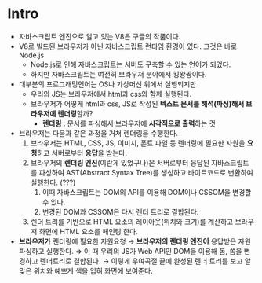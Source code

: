 # Intro

- 자바스크립트 엔진으로 알고 있는 V8은 구글의 작품이다.
- V8로 빌드된 브라우저가 아닌 자바스크립트 런타임 환경이 있다. 그것은 바로 Node.js
    - Node.js로 인해 자바스크립트는 서버도 구축할 수 있는 언어가 되었다.
    - 하지만 자바스크립트는 여전히 브라우저 분야에서 킹왕짱이다.
- 대부분의 프로그래밍언어는 OS나 가상머신 위에서 실행되지만
    - 우리의 JS는 브라우저에서 html과 css와 함께 실행된다.
    - 브라우저가 어떻게 html과 css, JS로 작성된 **텍스트 문서를 해석(파싱)해서 브라우저에 렌더링**할까?
        - **렌더링** : 문서를 파싱해서 브라우저에 **시각적으로 출력**하는 것
- 브라우저는 다음과 같은 과정을 거쳐 렌더링을 수행한다.
    1. 브라우저는 HTML, CSS, JS, 이미지, 폰트 파일 등 렌더링에 필요한 자원을 **요청**하고 서버로부터 **응답**을 받는다.
    2. 브라우저의 **렌더링 엔진**(이란게 있었구나)은 서버로부터 응답된 자바스크립트를 파싱하여 AST(Abstract Syntax Tree)를 생성하고 바이트코드로 변환하여 실행한다. (???)
        1. 이때 자바스크립트는 DOM의 API를 이용해 DOM이나 CSSOM을 변경할 수 있다.
        2. 변경된 DOM과 CSSOM은 다시 렌더 트리로 결합된다.
    3. 렌더 트리를 기반으로 HTML 요소의 레이아웃(위치와 크기)를 계산하고 브라우저 화면에 HTML 요소를 페인팅 한다.
- **브라우저가** 렌더링에 필요한 자원요청
→ **브라우저의 렌더링 엔진이** 응답받은 자원 파싱하고 실행한다. ⇒ 이 때 우리의 JS가 Web API인 DOM을 이용해 돔, 쏨을 변경하고 렌더트리로 결합된다.
→ 이렇게 우여곡절 끝에 완성된 렌더 트리를 보고 알맞은 위치와 예쁘게 색을 입혀 화면에 보여준다.